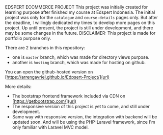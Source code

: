 EDSPERT ECOMMERCE PROJECT
This project was initially created for learning purpose after finished my course at Edspert Indonesia.
The initial project was only for the `catalogue` and `course-details` pages only.
But after the deadline, I willingly dedicated my times to develop more pages on this project.
Up until present, the project is still under development, and there may be some changes in the future.
DISCLAIMER: This project is made for portfolio purpose only.

There are 2 branches in this repository:
- one is `master` branch, which was made for directory views purpose.
- another is `hosting` branch, which was made for hosting on github.

You can open the github-hosted version on [https://arrengavriel.github.io/Edpsert-Project/](url)

More details:
- The bootstrap frontend framework included via CDN on [https://getbootstrap.com/](url)
- The responsive version of this project is yet to come, and still under development.
- Same way with responsive version, the integration with backend will be updated soon. And will be using the PHP-Laravel framework, since I'm only familiar with Laravel MVC model.

